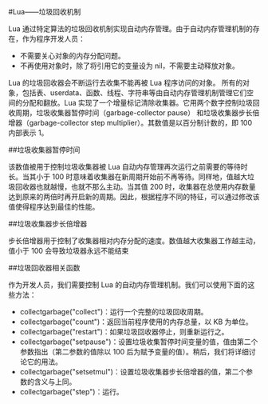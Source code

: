 #Lua——垃圾回收机制  

Lua 通过特定算法的垃圾回收机制实现自动内存管理。由于自动内存管理机制的存在，作为程序开发人员：  
<ul>
	<li>不需要关心对象的内存分配问题。</li>
	<li>不再使用对象时，除了将引用它的变量设为 nil，不需要主动释放对象。</li>
</ul>  
Lua 的垃圾回收器会不断运行去收集不能再被 Lua 程序访问的对象。  
所有的对象，包括表、userdata、函数、线程、字符串等由自动内存管理机制管理它们空间的分配和翻放。Lua 实现了一个增量标记清除收集器。它用两个数字控制垃圾回收周期，垃圾收集器暂停时间（garbage-collector pause） 和垃圾收集器步长倍增器（garbage-collector step multiplier）。其数值是以百分制计数的，即 100 内部表示 1。  

##垃圾收集器暂停时间 

该数值被用于控制垃圾收集器被 Lua 自动内存管理再次运行之前需要的等待时长。当其小于 100 时意味着收集器在新周期开始前不再等待。同样地，值越大垃圾回收器也就越慢，也就不那么主动。当其值 200 时，收集器在总使用内存数量达到原来的两倍时再开启新的周期。因此，根据程序不同的特征，可以通过修改该值使得程序达到最佳的性能。  

##垃圾收集器步长倍增器  

步长倍增器用于控制了收集器相对内存分配的速度。数值越大收集器工作越主动，值小于 100 会导致垃圾器永远不能结束  

##垃圾回收器相关函数  

作为开发人员，我们需要控制 Lua 的自动内存管理机制。我们可以使用下面的这些方法：  
<ul>
	<li>collectgarbage("collect")：运行一个完整的垃圾回收周期。</li>
	<li>collectgarbage("count")：返回当前程序使用的内存总量，以 KB 为单位。</li>
	<li>collectgarbage("restart")：如果垃圾回收器停止，则重新运行之。</li>
	<li>collectgarbage("setpause")：设置垃圾收集暂停时间变量的值，值由第二个参数指出（第二参数的值除以 100 后为赋予变量的值）。稍后，我们将详细讨论它的用法。</li>
	<li>collectgarbage("setsetmul")：设置垃圾收集器步长倍增器的值，第二个参数的含义与上同。</li>
	<li>collectgarbage("step")：运行。</li>
</ul>